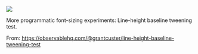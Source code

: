 ![](https://db-feed.s3.amazonaws.com/legacy/Screen_Shot_2019_04_10_at_9_21_53_AM-1554902554600.png)

More programmatic font-sizing experiments: Line-height baseline tweening test.

From: https://observablehq.com/@grantcuster/line-height-baseline-tweening-test